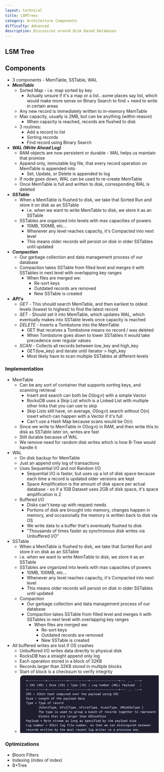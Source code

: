 ```yaml
---
layout: technical
title: LSMTrees
category: Architecture Components
difficulty: Advanced
description: Discussion around Disk Based Databases
---
```


## LSM Tree

## Components
- 3 components - MemTable, SSTable, WAL
- ***MemTable***
    - Sorted Map - i.e. map sorted by key
        - Actually unsure if it's a map or a list...some places say list, which would make more sense on Binary Search to find + need to write in certain areas
    - Any new record is immediately written to in-memory MemTable
    - Max capacity, usually is 2MB, but can be anything (within reason)
        - When capacity is reached, records are flushed to disk
    - 3 routines:
        - Add a record to list
        - Sorting records
        - Find record using Binary Search
- ***WAL (Write Ahead Log)***
    - RAM objects are now persistent or durable - WAL helps us maintain that promise
    - Append only, immutable log file, that every record operation on MemTable is appended into
        - Set, Update, or Delete is appended to log
    - If node goes down, WAL can be used to re-create MemTable
    - Once MemTable is full and written to disk, corresponding WAL is deleted
- ***SSTable***
    - When a MemTable is flushed to disk, we take that Sorted Run and store it on disk as an SSTable
        - i.e. when we want to write MemTable to disk, we store it as an SSTable
    - SSTables are organized into levels with max capacities of powers
        - 10MB, 100MB, etc...
        - Whenever any level reaches capacity, it's Compacted into next level
        - This means older records will persist on disk in older SSTables until updated
- ***Compaction***
    - Our garbage collection and data management process of our database
    - Compaction takes SSTable from filled level and merges it with SSTables in next level with overlapping key ranges
        - When files are merged we:
            - Re-sort keys
            - Outdated records are removed
            - New SSTable is created
- ***API's***
    - *GET* - This should search MemTable, and then earliest to oldest levels (lowest to highest) to find the latest record
    - *SET* - Should set it into MemTable, which updates WAL, which eventually makes into SSTable levels once capacity is reached
    - *DELETE* - Inserts a Tombstone into the MemTable
        - GET that receives a Tombstone means no record / was deleted
        - When Tombstone goes down to lower SSTables it would take precedence over regular values
    - *SCAN* - Collects all records between low_key and high_key
        - GET(low_key) and iterate until iterator > high_key
        - Most likely have to scan multiple SSTables at different levels

### Implementation
- MemTable
    - Can be any sort of container that supports sorting keys, and scanning retrieval
        - Insert and search can both be $O(\log n)$ with a simple Vector
        - RocksDB uses a Skip List which is a Linked List with multiple other links that you can use to skip
        - Skip Lists still have, on average, $O(\log n)$ search without O(n) insert which can happen with a Vector if it's full
        - Can't use a Hash Map because scans would be O(n)
    - Since we write to MemTable in $O(\log n)$ in RAM, and then write this to disk as SSTable later on, writes are fast
    - Still durable because of WAL
    - We remove need for random disk writes which is how B-Tree would handle it
- WAL
    - On disk backup for MemTable
    - Just an append only log of transactions
    - Uses Sequential I/O and not Random I/O
        - Sequential I/O is faster, but uses up a lot of disk space because each time a record is updated older versions are kept
        - Space Amplification is the amount of disk space per actual database - so if a 1GB Dataset uses 2GB of disk space, it's space amplification is 2
    - Buffered I/O
        - Disks can't keep up with request needs
        - Portions of disk are brought into memory, changes happen in memory, and occasionally the memory is written back to disk via OS 
        - We write data to a buffer that's eventually flushed to disk
        - "Thousands of times faster as synchronous disk writes via Unbuffered I/O"
- SSTable
    - When a MemTable is flushed to disk, we take that Sorted Run and store it on disk as an SSTable
    - i.e. when we want to write MemTable to disk, we store it as an SSTable
    - SSTables are organized into levels with max capacities of powers
        - 10MB, 100MB, etc...
        - Whenever any level reaches capacity, it's Compacted into next level
        - This means older records will persist on disk in older SSTables until updated
    - Compaction
        - Our garbage collection and data management process of our database
        - Compaction takes SSTable from filled level and merges it with SSTables in next level with overlapping key ranges
            - When files are merged we:
                - Re-sort keys
                - Outdated records are removed
                - New SSTable is created
- All buffered writes are lost if OS crashes
    - Unbuffered I/O writes data directly to physical disk
    - RocksDB has a straight append only log
    - Each operation stored in a block of 32KB
    - Records larger than 32KB stored in multiple blocks
    - Start of block is a checksum to verify integrity
    - ![RocksDB Block](./images/rocks_db_block.png)

### Optimizations
- Bloom Filters
- Indexing (index of index)
- B+Tree 
